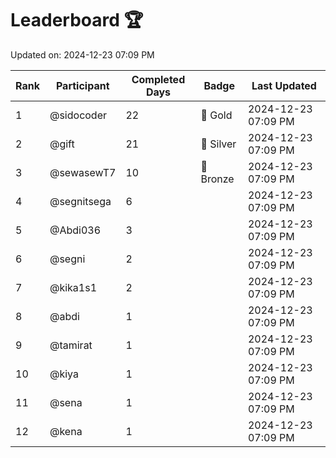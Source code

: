 # Leaderboard 🏆

Updated on: 2024-12-23 07:09 PM

| Rank | Participant       | Completed Days | Badge      | Last Updated         |
|------|-------------------|----------------|------------|----------------------|
| 1    | @sidocoder        | 22             | 🏅 Gold     | 2024-12-23 07:09 PM |
| 2    | @gift             | 21             | 🥈 Silver   | 2024-12-23 07:09 PM |
| 3    | @sewasewT7        | 10             | 🥉 Bronze   | 2024-12-23 07:09 PM |
| 4    | @segnitsega       | 6              |            | 2024-12-23 07:09 PM |
| 5    | @Abdi036          | 3              |            | 2024-12-23 07:09 PM |
| 6    | @segni            | 2              |            | 2024-12-23 07:09 PM |
| 7    | @kika1s1          | 2              |            | 2024-12-23 07:09 PM |
| 8    | @abdi             | 1              |            | 2024-12-23 07:09 PM |
| 9    | @tamirat          | 1              |            | 2024-12-23 07:09 PM |
| 10   | @kiya             | 1              |            | 2024-12-23 07:09 PM |
| 11   | @sena             | 1              |            | 2024-12-23 07:09 PM |
| 12   | @kena             | 1              |            | 2024-12-23 07:09 PM |
